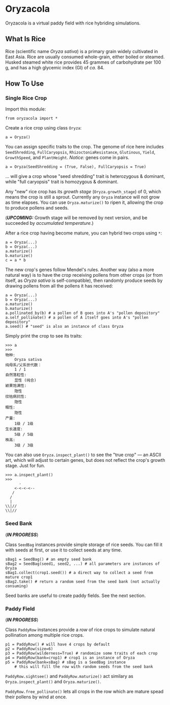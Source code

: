# Oryzacola
Oryzacola is a virtual paddy field with rice hybriding simulations.

## What Is Rice
Rice (scientific name *Oryza sativa*) is a primary grain widely cultivated in East Asia. Rice are usually consumed whole-grain, either boiled or steamed. Husked steamed white rice provides 45 grammes of carbohydrate per 100 g, and has a high glycemic index (GI) of *ca.* 84.

## How To Use

### Single Rice Crop
Import this module:
```
from oryzacola import *
```
Create a rice crop using class `Oryza`:
```
a = Oryza()
```
You can assign specific traits to the crop. The genome of rice here includes `SeedShredding`, `FullCaryopsis`, `RhizoctoniaResistance`, `Glutinous`, `Yield`, `GrowthSpeed`, and `PlantHeight`. *Notice:* genes come in pairs.
```
a = Oryza(SeedShredding = (True, False), FullCaryopsis = True)
```
… will give a crop whose "seed shredding" trait is heterozygous & dominant, while "full caryopsis" trait is homozygous & dominant.

Any "new" rice crop has its *growth stage* (`Oryza.growth_stage`) of 0, which means the crop is still a sprout. Currently any `Oryza` instance will not grow as time elapses. You can use `Oryza.maturize()` to ripen it, allowing the crop to produce pollens and seeds.

(***UPCOMING:*** Growth stage will be removed by next version, and be succeeded by *accumulated temperature*.)

After a rice crop having become mature, you can hybrid two crops using `*`:
```
a = Oryza(...)
b = Oryza(...)
a.maturize()
b.maturize()
c = a * b
```

The new crop's genes follow Mendel's rules. Another way (also a more natural way) is to have the crop receiving pollens from other crops (or from itself, as *Oryza sativa* is self-compatible), then randomly produce seeds by drawing pollens from all the pollens it has received:
```
a = Oryza(...)
b = Oryza(...)
a.maturize()
b.maturize()
a.pollinated_by(b) # a pollen of B goes into A's "pollen depository"
a.self_pollinate() # a pollen of A itself goes into A's "pollen depository"
a.seed() # "seed" is also an instance of class Oryza
```

Simply print the crop to see its traits:
```
>>> a
>>>
物种:
    Oryza sativa
纯母系/父系世代数：
    1 / 1
自然落粒性:
    显性 (纯合)
颖果饱满性:
    隐性
纹枯病抗性:
    隐性
糯性:
    隐性
产量:
    1级 / 1级
生长速度:
    5级 / 5级
株高:
    3级 / 3级
```
You can also use `Oryza.inspect_plant()` to see the "true crop" — an ASCII art, which will adjust to certain genes, but does not reflect the crop's growth stage. Just for fun.
```
>>> a.inspect_plant()
>>>
      ·      
    <-<-<-<-- 
   /        
  /
  |
\\|//
\\|//
```

### Seed Bank
(***IN PROGRESS***)

Class `SeedBag` instances provide simple storage of rice seeds. You can fill it with seeds at first, or use it to collect seeds at any time.
```
sBag1 = SeedBag() # an empty seed bank
sBag2 = SeedBag(seed1, seed2, ...) # all parameters are instances of Oryza
sBag1.collect(crop1.seed()) # a direct way to collect a seed from mature crop1
sBag2.take() # return a random seed from the seed bank (not actually consuming)
```

Seed banks are useful to create paddy fields. See the next section.

### Paddy Field
(***IN PROGRESS***)

Class `PaddyRow` instances provide a *row* of rice crops to simulate natural pollination among multiple rice crops.
```
p1 = PaddyRow() # will have 4 crops by default
p2 = PaddyRow(size=6)
p3 = PaddyRow(wilderness=True) # randomize some traits of each crop
p4 = PaddyRow(bank=crop1) # crop1 is an instance of Oryza
p5 = PaddyRow(bank=sBag) # sBag is a SeedBag instance
    # this will fill the row with random seeds from the seed bank
```

`PaddyRow.sightsee()` and `PaddyRow.maturize()` act similary as `Oryza.inspect_plant()` and `Oryza.maturize()`.

`PaddyRow.free_pollinate()` lets all crops in the row which are mature spead their pollens by wind at once.
